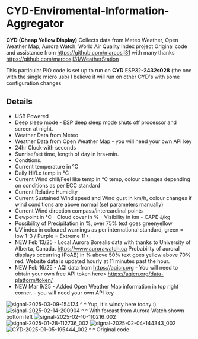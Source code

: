 
# CYD-Enviromental-Information-Aggregator
**CYD (Cheap Yellow Display)** 
Collects data from Meteo Weather, Open Weather Map, Aurora Watch, World Air Quality Index project
Original code and assistance from https://github.com/marcosjl31 with many thanks
https://github.com/marcosjl31/WeatherStation

This particular PIO code is set up to run on **CYD** ESP32-**2432s028** (the one with the single micro usb)
I believe it will run on other CYD's with some configuration  changes

## Details
- USB Powered
- Deep sleep mode - ESP deep sleep mode shuts off processor and screen at night.
- Weather Data from Meteo
- Weather Data from Open Weather Map - you will need your own API key
- 24hr Clock with seconds
- Sunrise/set time, length of day in hrs+min.
- Condtions.
- Current temperature in °C
- Daily Hi/Lo temp in °C
- Current Wind chill/Feel like temp in °C temp, colour changes depending on conditions as per ECC standard
- Current Relative Humidity
- Current Sustained Wind speed and Wind gust in km/h, colour changes if wind conditions are above normal (set parameters manually)
- Current Wind direction compass/intercardinal points
- Dewpoint in °C - Cloud cover in % - Visibility in km - CAPE J/kg
- Possibility of Precipitation in %, over 75% text goes greenyellow
- UV index in coloured warnings as per international standard, green = low 1-3 / Purple = Extreme 11+.
- NEW Feb 13/25 - Local Aurora Borealis data with thanks to University of Alberta, Canada.  https://www.aurorawatch.ca  Probability of auroral displays occurring (PoAB) in % above 50% text goes yellow above 70% red.  Website data is updated hourly at 11 minutes past the hour.
- NEW Feb 16/25 - AQI data from https://aqicn.org - You will need to obtain your own free API token here> https://aqicn.org/data-platform/token/
- NEW Mar 9/25 - Added Open Weather Map information in top right corner.  - you will need your own API key 


![signal-2025-03-09-154124](https://github.com/user-attachments/assets/9ca6cc61-ab27-4811-96f1-fe3ff406c281)
^ ^ Yup, it's windy here today :)
![signal-2025-02-14-200904](https://github.com/user-attachments/assets/cbea3f9b-5333-438d-86f3-41a7fc57fca8)
^ ^ With forcast from Aurora Watch shown bottom left
![signal-2025-02-10-110216_002](https://github.com/user-attachments/assets/9a12e640-1086-4056-9009-626a194f2bd7)
![signal-2025-01-28-112736_002](https://github.com/user-attachments/assets/a062e056-a35f-4237-b371-10a3463e1ece)
![signal-2025-02-04-144343_002](https://github.com/user-attachments/assets/457ea7ab-623a-4fe4-96aa-cf23f1578aa7)
![CYD-2025-01-05-195444_002](https://github.com/user-attachments/assets/53f8c39c-2bd0-4377-be2f-cc53f758b670)
^ ^ Original code





